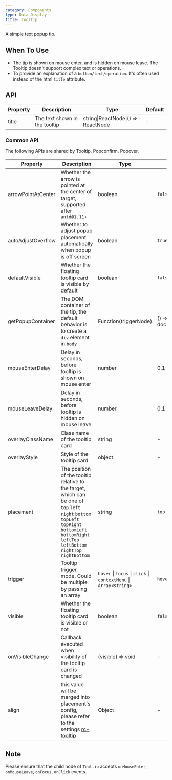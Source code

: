 ```yaml
---
category: Components
type: Data Display
title: Tooltip
---
```


A simple text popup tip.

## When To Use

- The tip is shown on mouse enter, and is hidden on mouse leave. The Tooltip doesn't support complex text or operations.
- To provide an explanation of a `button/text/operation`. It's often used instead of the html `title` attribute.

## API

| Property | Description                   | Type                               | Default |
| -------- | ----------------------------- | ---------------------------------- | ------- |
| title    | The text shown in the tooltip | string\|ReactNode\|() => ReactNode | -       |

### Common API

The following APIs are shared by Tooltip, Popconfirm, Popover.

| Property | Description | Type | Default |
| --- | --- | --- | --- |
| arrowPointAtCenter | Whether the arrow is pointed at the center of target, supported after `antd@1.11+` | boolean | `false` |
| autoAdjustOverflow | Whether to adjust popup placement automatically when popup is off screen | boolean | `true` |
| defaultVisible | Whether the floating tooltip card is visible by default | boolean | `false` |
| getPopupContainer | The DOM container of the tip, the default behavior is to create a `div` element in `body` | Function(triggerNode) | () => document.body |
| mouseEnterDelay | Delay in seconds, before tooltip is shown on mouse enter | number | 0.1 |
| mouseLeaveDelay | Delay in seconds, before tooltip is hidden on mouse leave | number | 0.1 |
| overlayClassName | Class name of the tooltip card | string | - |
| overlayStyle | Style of the tooltip card | object | - |
| placement | The position of the tooltip relative to the target, which can be one of `top` `left` `right` `bottom` `topLeft` `topRight` `bottomLeft` `bottomRight` `leftTop` `leftBottom` `rightTop` `rightBottom` | string | `top` |
| trigger | Tooltip trigger mode. Could be multiple by passing an array | `hover` \| `focus` \| `click` \| `contextMenu` \| `Array<string>` | `hover` |
| visible | Whether the floating tooltip card is visible or not | boolean | `false` |
| onVisibleChange | Callback executed when visibility of the tooltip card is changed | (visible) => void | - |
| align | this value will be merged into placement's config, please refer to the settings [rc-tooltip](https://github.com/react-component/tooltip) | Object | - |

## Note

Please ensure that the child node of `Tooltip` accepts `onMouseEnter`, `onMouseLeave`, `onFocus`, `onClick` events.
